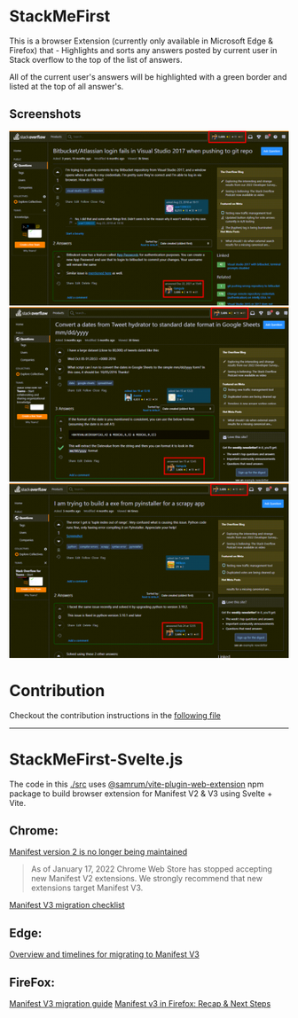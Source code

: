 # StackMeFirst

This is a browser Extension (currently only available in Microsoft Edge & Firefox) that - Highlights and sorts any answers posted by current user in Stack overflow to the top of the list of answers.

All of the current user's answers will be highlighted with a green border and listed at the top of all answer's.

## Screenshots

![Screenshot 1](./Assets/Screenshots/Screenshot%201.png)
![Screenshot 2](./Assets/Screenshots/Screenshot%202.png)
![Screenshot 3](./Assets/Screenshots/Screenshot%203.png)

# Contribution

Checkout the contribution instructions in the [following file](./Contribution.md)

---

# StackMeFirst-Svelte.js

The code in this [./src](./src) uses [@samrum/vite-plugin-web-extension][1] npm package to build browser extension for Manifest V2 & V3 using Svelte + Vite.

## Chrome:

[Manifest version 2 is no longer being maintained][2]

> As of January 17, 2022 Chrome Web Store has stopped accepting new Manifest V2 extensions. We strongly recommend that new extensions target Manifest V3.

[Manifest V3 migration checklist][4]

## Edge:

[Overview and timelines for migrating to Manifest V3][5]

## FireFox:

[Manifest V3 migration guide][6]
[Manifest v3 in Firefox: Recap & Next Steps][7]

[1]: https://github.com/samrum/vite-plugin-web-extension
[2]: https://developer.chrome.com/docs/extensions/mv2/
[4]: https://developer.chrome.com/docs/extensions/mv3/mv3-migration-checklist/
[5]: https://docs.microsoft.com/en-us/microsoft-edge/extensions-chromium/developer-guide/manifest-v3
[6]: https://extensionworkshop.com/documentation/develop/manifest-v3-migration-guide/
[7]: https://blog.mozilla.org/addons/2022/05/18/manifest-v3-in-firefox-recap-next-steps/
